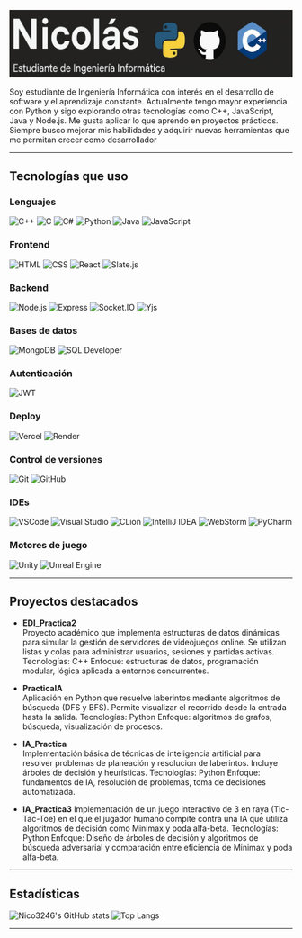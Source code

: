 ![Banner](./Imagen.jpg)

Soy estudiante de Ingeniería Informática con interés en el desarrollo de software y el aprendizaje constante. Actualmente tengo mayor experiencia con Python y sigo explorando otras tecnologías como C++, JavaScript, Java y Node.js. Me gusta aplicar lo que aprendo en proyectos prácticos. Siempre busco mejorar mis habilidades y adquirir nuevas herramientas que me permitan crecer como desarrollador

---

## Tecnologías que uso

### Lenguajes
![C++](https://img.shields.io/badge/C++-00599C?style=for-the-badge&logo=cplusplus&logoColor=white)
![C](https://img.shields.io/badge/C-00599C?style=for-the-badge&logo=c&logoColor=white)
![C#](https://img.shields.io/badge/C%23-239120?style=for-the-badge&logo=csharp&logoColor=white)
![Python](https://img.shields.io/badge/Python-3776AB?style=for-the-badge&logo=python&logoColor=white)
![Java](https://img.shields.io/badge/Java-ED8B00?style=for-the-badge&logo=java&logoColor=white)
![JavaScript](https://img.shields.io/badge/JavaScript-F7DF1E?style=for-the-badge&logo=javascript&logoColor=black)

### Frontend
![HTML](https://img.shields.io/badge/HTML5-E34F26?style=for-the-badge&logo=html5&logoColor=white)
![CSS](https://img.shields.io/badge/CSS3-1572B6?style=for-the-badge&logo=css3&logoColor=white)
![React](https://img.shields.io/badge/React-20232A?style=for-the-badge&logo=react&logoColor=61DAFB)
![Slate.js](https://img.shields.io/badge/Slate.js-3E4E88?style=for-the-badge)

### Backend
![Node.js](https://img.shields.io/badge/Node.js-339933?style=for-the-badge&logo=nodedotjs&logoColor=white)
![Express](https://img.shields.io/badge/Express.js-000000?style=for-the-badge&logo=express&logoColor=white)
![Socket.IO](https://img.shields.io/badge/Socket.IO-010101?style=for-the-badge&logo=socketdotio&logoColor=white)
![Yjs](https://img.shields.io/badge/Yjs-4DA9FF?style=for-the-badge)

### Bases de datos
![MongoDB](https://img.shields.io/badge/MongoDB-47A248?style=for-the-badge&logo=mongodb&logoColor=white)
![SQL Developer](https://img.shields.io/badge/SQL-4479A1?style=for-the-badge&logo=mysql&logoColor=white)

### Autenticación
![JWT](https://img.shields.io/badge/JWT-000000?style=for-the-badge&logo=JSON%20web%20tokens&logoColor=white)

### Deploy
![Vercel](https://img.shields.io/badge/Vercel-000000?style=for-the-badge&logo=vercel&logoColor=white)
![Render](https://img.shields.io/badge/Render-46E3B7?style=for-the-badge&logo=render&logoColor=white)

### Control de versiones
![Git](https://img.shields.io/badge/Git-F05032?style=for-the-badge&logo=git&logoColor=white)
![GitHub](https://img.shields.io/badge/GitHub-181717?style=for-the-badge&logo=github&logoColor=white)

### IDEs
![VSCode](https://img.shields.io/badge/VSCode-007ACC?style=for-the-badge&logo=visualstudiocode&logoColor=white)
![Visual Studio](https://img.shields.io/badge/Visual%20Studio-5C2D91?style=for-the-badge&logo=visualstudio&logoColor=white)
![CLion](https://img.shields.io/badge/CLion-000000?style=for-the-badge&logo=clion&logoColor=white)
![IntelliJ IDEA](https://img.shields.io/badge/IntelliJ-000000?style=for-the-badge&logo=intellijidea&logoColor=white)
![WebStorm](https://img.shields.io/badge/WebStorm-000000?style=for-the-badge&logo=webstorm&logoColor=white)
![PyCharm](https://img.shields.io/badge/PyCharm-000000?style=for-the-badge&logo=pycharm&logoColor=white)

### Motores de juego
![Unity](https://img.shields.io/badge/Unity-000000?style=for-the-badge&logo=unity&logoColor=white)
![Unreal Engine](https://img.shields.io/badge/Unreal%20Engine-0E1128?style=for-the-badge&logo=unrealengine&logoColor=white)


---

## Proyectos destacados

- **EDI_Practica2**  
Proyecto académico que implementa estructuras de datos dinámicas para simular la gestión de servidores de videojuegos online. Se utilizan listas y colas para administrar usuarios, sesiones y partidas activas.
Tecnologías: C++
Enfoque: estructuras de datos, programación modular, lógica aplicada a entornos concurrentes.
- **PracticaIA**  
Aplicación en Python que resuelve laberintos mediante algoritmos de búsqueda (DFS y BFS). Permite visualizar el recorrido desde la entrada hasta la salida.
Tecnologías: Python
Enfoque: algoritmos de grafos, búsqueda, visualización de procesos.

- **IA_Practica**  
Implementación básica de técnicas de inteligencia artificial para resolver problemas de planeación y resolucion de laberintos. Incluye árboles de decisión y heurísticas.
Tecnologías: Python
Enfoque: fundamentos de IA, resolución de problemas, toma de decisiones automatizada.
- **IA_Practica3**
Implementación de un juego interactivo de 3 en raya (Tic-Tac-Toe) en el que el jugador humano compite contra una IA que utiliza algoritmos de decisión como Minimax y poda alfa-beta.
Tecnologías: Python
Enfoque: Diseño de árboles de decisión y algoritmos de búsqueda adversarial y comparación entre eficiencia de Minimax y poda alfa-beta.


---

## Estadísticas

![Nico3246's GitHub stats](https://github-readme-stats.vercel.app/api?username=Nico3246&show_icons=true&theme=default)
![Top Langs](https://github-readme-stats.vercel.app/api/top-langs/?username=Nico3246&layout=compact)

---  



